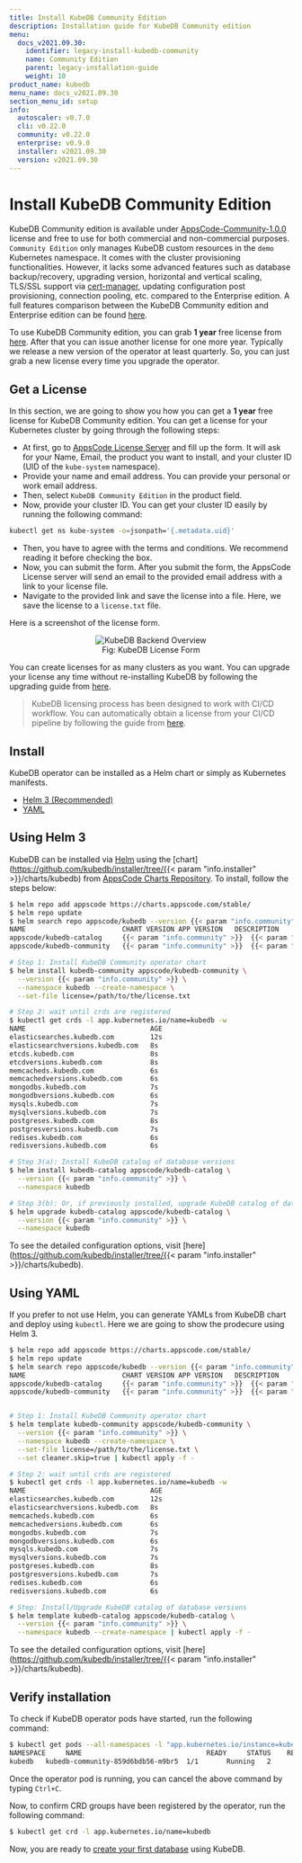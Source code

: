 ```yaml
---
title: Install KubeDB Community Edition
description: Installation guide for KubeDB Community edition
menu:
  docs_v2021.09.30:
    identifier: legacy-install-kubedb-community
    name: Community Edition
    parent: legacy-installation-guide
    weight: 10
product_name: kubedb
menu_name: docs_v2021.09.30
section_menu_id: setup
info:
  autoscaler: v0.7.0
  cli: v0.22.0
  community: v0.22.0
  enterprise: v0.9.0
  installer: v2021.09.30
  version: v2021.09.30
---
```


# Install KubeDB Community Edition

KubeDB Community edition is available under [AppsCode-Community-1.0.0](https://github.com/appscode/licenses/raw/1.0.0/AppsCode-Community-1.0.0.md) license and free to use for both commercial and non-commercial purposes. `Community Edition` only manages KubeDB custom resources in the `demo` Kubernetes namespace. It comes with the cluster provisioning functionalities. However, it lacks some advanced features such as database backup/recovery, upgrading version, horizontal and vertical scaling, TLS/SSL support via [cert-manager](https://cert-manager.io/), updating configuration post provisioning, connection pooling, etc. compared to the Enterprise edition. A full features comparison between the KubeDB Community edition and Enterprise edition can be found [here](/docs/v2021.09.30/overview/README).

To use KubeDB Community edition, you can grab **1 year** free license from [here](https://license-issuer.appscode.com/?p=kubedb-community). After that you can issue another license for one more year. Typically we release a new version of the operator at least quarterly. So, you can just grab a new license every time you upgrade the operator.

## Get a License

In this section, we are going to show you how you can get a **1 year** free license for KubeDB Community edition. You can get a license for your Kubernetes cluster by going through the following steps:

- At first, go to [AppsCode License Server](https://license-issuer.appscode.com/?p=kubedb-community) and fill up the form. It will ask for your Name, Email, the product you want to install, and your cluster ID (UID of the `kube-system` namespace).
- Provide your name and email address. You can provide your personal or work email address.
- Then, select `KubeDB Community Edition` in the product field.
- Now, provide your cluster ID. You can get your cluster ID easily by running the following command:

```bash
kubectl get ns kube-system -o=jsonpath='{.metadata.uid}'
```

- Then, you have to agree with the terms and conditions. We recommend reading it before checking the box.
- Now, you can submit the form. After you submit the form, the AppsCode License server will send an email to the provided email address with a link to your license file.
- Navigate to the provided link and save the license into a file. Here, we save the license to a `license.txt` file.

Here is a screenshot of the license form.

<figure align="center">
  <img alt="KubeDB Backend Overview" src="/docs/v2021.09.30/images/setup/community_license_form.png">
  <figcaption align="center">Fig: KubeDB License Form</figcaption>
</figure>

You can create licenses for as many clusters as you want. You can upgrade your license any time without re-installing KubeDB by following the upgrading guide from [here](/docs/v2021.09.30/setup/upgrade/#updating-license).

> KubeDB licensing process has been designed to work with CI/CD workflow. You can automatically obtain a license from your CI/CD pipeline by following the guide from [here](https://github.com/appscode/offline-license-server#offline-license-server).

## Install

KubeDB operator can be installed as a Helm chart or simply as Kubernetes manifests.

<ul class="nav nav-tabs" id="installerTab" role="tablist">
  <li class="nav-item">
    <a class="nav-link active" id="helm3-tab" data-toggle="tab" href="#helm3" role="tab" aria-controls="helm3" aria-selected="true">Helm 3 (Recommended)</a>
  </li>
  <li class="nav-item">
    <a class="nav-link" id="script-tab" data-toggle="tab" href="#script" role="tab" aria-controls="script" aria-selected="false">YAML</a>
  </li>
</ul>
<div class="tab-content" id="installerTabContent">
  <div class="tab-pane fade show active" id="helm3" role="tabpanel" aria-labelledby="helm3-tab">

## Using Helm 3

KubeDB can be installed via [Helm](https://helm.sh/) using the [chart](https://github.com/kubedb/installer/tree/{{< param "info.installer" >}}/charts/kubedb) from [AppsCode Charts Repository](https://github.com/appscode/charts). To install, follow the steps below:

```bash
$ helm repo add appscode https://charts.appscode.com/stable/
$ helm repo update
$ helm search repo appscode/kubedb --version {{< param "info.community" >}}
NAME                        CHART VERSION APP VERSION   DESCRIPTION
appscode/kubedb-catalog   	{{< param "info.community" >}}  {{< param "info.community" >}}    	KubeDB Catalog by AppsCode - Catalog for databa...
appscode/kubedb-community 	{{< param "info.community" >}}  {{< param "info.community" >}}    	KubeDB Community by AppsCode - Community featur...               

# Step 1: Install KubeDB Community operator chart
$ helm install kubedb-community appscode/kubedb-community \
  --version {{< param "info.community" >}} \
  --namespace kubedb --create-namespace \
  --set-file license=/path/to/the/license.txt

# Step 2: wait until crds are registered
$ kubectl get crds -l app.kubernetes.io/name=kubedb -w
NAME                               AGE
elasticsearches.kubedb.com         12s
elasticsearchversions.kubedb.com   8s
etcds.kubedb.com                   8s
etcdversions.kubedb.com            8s
memcacheds.kubedb.com              6s
memcachedversions.kubedb.com       6s
mongodbs.kubedb.com                7s
mongodbversions.kubedb.com         6s
mysqls.kubedb.com                  7s
mysqlversions.kubedb.com           7s
postgreses.kubedb.com              8s
postgresversions.kubedb.com        7s
redises.kubedb.com                 6s
redisversions.kubedb.com           6s

# Step 3(a): Install KubeDB catalog of database versions
$ helm install kubedb-catalog appscode/kubedb-catalog \
  --version {{< param "info.community" >}} \
  --namespace kubedb

# Step 3(b): Or, if previously installed, upgrade KubeDB catalog of database versions
$ helm upgrade kubedb-catalog appscode/kubedb-catalog \
  --version {{< param "info.community" >}} \
  --namespace kubedb
```

To see the detailed configuration options, visit [here](https://github.com/kubedb/installer/tree/{{< param "info.installer" >}}/charts/kubedb).

</div>
<div class="tab-pane fade" id="script" role="tabpanel" aria-labelledby="script-tab">

## Using YAML

If you prefer to not use Helm, you can generate YAMLs from KubeDB chart and deploy using `kubectl`. Here we are going to show the prodecure using Helm 3.

```bash
$ helm repo add appscode https://charts.appscode.com/stable/
$ helm repo update
$ helm search repo appscode/kubedb --version {{< param "info.community" >}}
NAME                        CHART VERSION APP VERSION   DESCRIPTION
appscode/kubedb-catalog   	{{< param "info.community" >}}  {{< param "info.community" >}}    	KubeDB Catalog by AppsCode - Catalog for databa...
appscode/kubedb-community 	{{< param "info.community" >}}  {{< param "info.community" >}}    	KubeDB Community by AppsCode - Community featur...               


# Step 1: Install KubeDB Community operator chart
$ helm template kubedb-community appscode/kubedb-community \
  --version {{< param "info.community" >}} \
  --namespace kubedb --create-namespace \
  --set-file license=/path/to/the/license.txt \
  --set cleaner.skip=true | kubectl apply -f -

# Step 2: wait until crds are registered
$ kubectl get crds -l app.kubernetes.io/name=kubedb -w
NAME                               AGE
elasticsearches.kubedb.com         12s
elasticsearchversions.kubedb.com   8s
memcacheds.kubedb.com              6s
memcachedversions.kubedb.com       6s
mongodbs.kubedb.com                7s
mongodbversions.kubedb.com         6s
mysqls.kubedb.com                  7s
mysqlversions.kubedb.com           7s
postgreses.kubedb.com              8s
postgresversions.kubedb.com        7s
redises.kubedb.com                 6s
redisversions.kubedb.com           6s

# Step: Install/Upgrade KubeDB catalog of database versions
$ helm template kubedb-catalog appscode/kubedb-catalog \
  --version {{< param "info.community" >}} \
  --namespace kubedb --create-namespace | kubectl apply -f -
```

To see the detailed configuration options, visit [here](https://github.com/kubedb/installer/tree/{{< param "info.installer" >}}/charts/kubedb).

</div>
</div>

## Verify installation

To check if KubeDB operator pods have started, run the following command:

```bash
$ kubectl get pods --all-namespaces -l "app.kubernetes.io/instance=kubedb-community" --watch
NAMESPACE     NAME                               READY     STATUS    RESTARTS   AGE
kubedb   kubedb-community-859d6bdb56-m9br5  1/1       Running   2          5s
```

Once the operator pod is running, you can cancel the above command by typing `Ctrl+C`.

Now, to confirm CRD groups have been registered by the operator, run the following command:

```bash
$ kubectl get crd -l app.kubernetes.io/name=kubedb
```

Now, you are ready to [create your first database](/docs/v2021.09.30/guides/README) using KubeDB.
